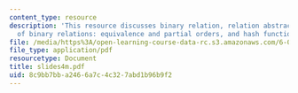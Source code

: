 ```yaml
---
content_type: resource
description: 'This resource discusses binary relation, relation abstraction, types
  of binary relations: equivalence and partial orders, and hash functions.'
file: /media/https%3A/open-learning-course-data-rc.s3.amazonaws.com/6-042j-mathematics-for-computer-science-fall-2005/8c9bb7bba2466a7c4c327abd1b96b9f2_slides4m.pdf
file_type: application/pdf
resourcetype: Document
title: slides4m.pdf
uid: 8c9bb7bb-a246-6a7c-4c32-7abd1b96b9f2
---
```

